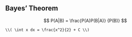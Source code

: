 
## Bayes’ Theorem
$$ P(A|B) = \frac{P(A)P(B|A)} {P(B)} $$



```
\\( \int x dx = \frac{x^2}{2} + C \\)
```
